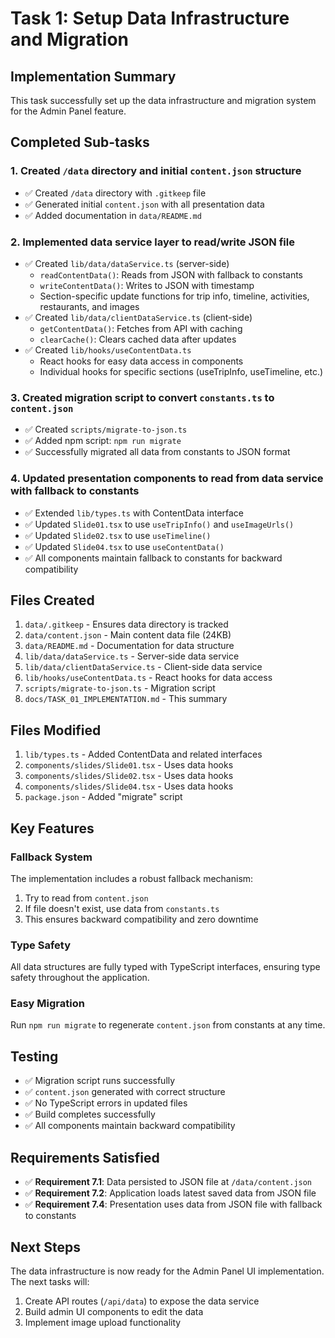 # Task 1: Setup Data Infrastructure and Migration

## Implementation Summary

This task successfully set up the data infrastructure and migration system for the Admin Panel feature.

## Completed Sub-tasks

### 1. Created `/data` directory and initial `content.json` structure
- ✅ Created `/data` directory with `.gitkeep` file
- ✅ Generated initial `content.json` with all presentation data
- ✅ Added documentation in `data/README.md`

### 2. Implemented data service layer to read/write JSON file
- ✅ Created `lib/data/dataService.ts` (server-side)
  - `readContentData()`: Reads from JSON with fallback to constants
  - `writeContentData()`: Writes to JSON with timestamp
  - Section-specific update functions for trip info, timeline, activities, restaurants, and images
- ✅ Created `lib/data/clientDataService.ts` (client-side)
  - `getContentData()`: Fetches from API with caching
  - `clearCache()`: Clears cached data after updates
- ✅ Created `lib/hooks/useContentData.ts`
  - React hooks for easy data access in components
  - Individual hooks for specific sections (useTripInfo, useTimeline, etc.)

### 3. Created migration script to convert `constants.ts` to `content.json`
- ✅ Created `scripts/migrate-to-json.ts`
- ✅ Added npm script: `npm run migrate`
- ✅ Successfully migrated all data from constants to JSON format

### 4. Updated presentation components to read from data service with fallback to constants
- ✅ Extended `lib/types.ts` with ContentData interface
- ✅ Updated `Slide01.tsx` to use `useTripInfo()` and `useImageUrls()`
- ✅ Updated `Slide02.tsx` to use `useTimeline()`
- ✅ Updated `Slide04.tsx` to use `useContentData()`
- ✅ All components maintain fallback to constants for backward compatibility

## Files Created

1. `data/.gitkeep` - Ensures data directory is tracked
2. `data/content.json` - Main content data file (24KB)
3. `data/README.md` - Documentation for data structure
4. `lib/data/dataService.ts` - Server-side data service
5. `lib/data/clientDataService.ts` - Client-side data service
6. `lib/hooks/useContentData.ts` - React hooks for data access
7. `scripts/migrate-to-json.ts` - Migration script
8. `docs/TASK_01_IMPLEMENTATION.md` - This summary

## Files Modified

1. `lib/types.ts` - Added ContentData and related interfaces
2. `components/slides/Slide01.tsx` - Uses data hooks
3. `components/slides/Slide02.tsx` - Uses data hooks
4. `components/slides/Slide04.tsx` - Uses data hooks
5. `package.json` - Added "migrate" script

## Key Features

### Fallback System
The implementation includes a robust fallback mechanism:
1. Try to read from `content.json`
2. If file doesn't exist, use data from `constants.ts`
3. This ensures backward compatibility and zero downtime

### Type Safety
All data structures are fully typed with TypeScript interfaces, ensuring type safety throughout the application.

### Easy Migration
Run `npm run migrate` to regenerate `content.json` from constants at any time.

## Testing

- ✅ Migration script runs successfully
- ✅ `content.json` generated with correct structure
- ✅ No TypeScript errors in updated files
- ✅ Build completes successfully
- ✅ All components maintain backward compatibility

## Requirements Satisfied

- ✅ **Requirement 7.1**: Data persisted to JSON file at `/data/content.json`
- ✅ **Requirement 7.2**: Application loads latest saved data from JSON file
- ✅ **Requirement 7.4**: Presentation uses data from JSON file with fallback to constants

## Next Steps

The data infrastructure is now ready for the Admin Panel UI implementation. The next tasks will:
1. Create API routes (`/api/data`) to expose the data service
2. Build admin UI components to edit the data
3. Implement image upload functionality
